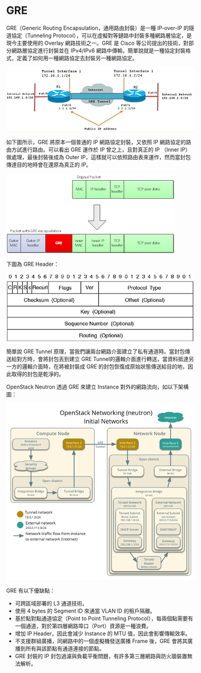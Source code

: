 # GRE
GRE（Generic Routing Encapsulation，通用路由封裝）是一種 IP-over-IP 的隧道協定（Tunneling Protocol），可以在虛擬對等鏈路中封裝多種網路層協定，是現今主要使用的 Overlay 網路技術之一。GRE 是 Cisco 等公司提出的技術，對部分網路層協定進行封裝並在 IPv4/IPv6 網路中傳輸，簡單說就是一種協定封裝格式，定義了如何用一種網路協定去封裝另一種網路協定。

![](images/gre2.jpg)

如下圖所示，GRE 將原本一個普通的 IP 網路協定封裝，又依照 IP 網路協定的路由方試進行路由。可以看出 GRE 運作於 IP 曾之上，且對真正的 IP （Inner IP）做處理，最後封裝後成為 Outer IP，這樣就可以依照路由表來運作，然而當封包傳達目的地時會在還原為真正的 IP。

![](images/gre-encapsulation.png)


下圖為 GRE Header：

![](images/gre-header.gif)

簡單說 GRE Tunnel 原理，當我們讓兩台網路介面建立了私有通道時。當封包傳送給對方時，會將封包丟到建立 GRE Tunnel的邏輯介面進行轉送，當資料抵達另一方的邏輯介面時，在將被封裝成 GRE 的封包恢復成原始狀態傳送給目的地，因此取得的封包是乾淨的。


OpenStack Neutron 透過 GRE 來建立 Instance 對外的網路流向，如以下架構圖：

![](images/installguide-neutron-initialnetworks.png)

GRE 有以下優缺點：
* 可跨區域部署的 L3 通道技術。
* 使用 4 bytes 的 Segment ID 來通當 VLAN ID 的租戶隔離。
* 基於點對點通道協定（Point to Point Tunneling Protocol），每兩個點需要有一個通道，對於第四層網路埠口（Port）資源是一種浪費。
* 增加 IP Header，因此會減少 Instance 的 MTU 值，因此會影響傳輸效率。
* 不支援群組廣播，同網路中的一個虛擬機發送廣播 Frame 後，GRE 會將其廣播到所有與該節點有通道連接的節點。
* GRE 封裝的 IP 封包過濾與負載平衡問題，有許多第三層網路與防火牆裝置無法解析。
